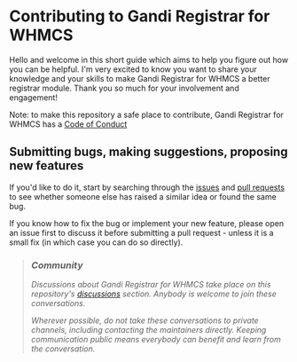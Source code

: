 # Contributing to Gandi Registrar for WHMCS

Hello and welcome in this short guide which aims to help you figure out how you can be helpful. I'm very excited to know you want to share your knowledge and your skills to make Gandi Registrar for WHMCS a better registrar module. Thank you so much for your involvement and engagement!

Note: to make this repository a safe place to contribute, Gandi Registrar for WHMCS has a [Code of Conduct](/CODE_OF_CONDUCT.md)

## Submitting bugs, making suggestions, proposing new features
If you'd like to do it, start by searching through the [issues](https://github.com/Hosterra/whmcs-gandi/issues) and [pull requests](https://github.com/Hosterra/whmcs-gandi/pulls) to see whether someone else has raised a similar idea or found the same bug.

If you know how to fix the bug or implement your new feature, please open an issue first to discuss it before submitting a pull request - unless it is a small fix (in which case you can do so directly).

> ### _Community_
> _Discussions about Gandi Registrar for WHMCS take place on this repository's [discussions](https://github.com/Hosterra/whmcs-gandi/discussions) section. Anybody is welcome to join these conversations._
> 
> _Wherever possible, do not take these conversations to private channels, including contacting the maintainers directly. Keeping communication public means everybody can benefit and learn from the conversation._